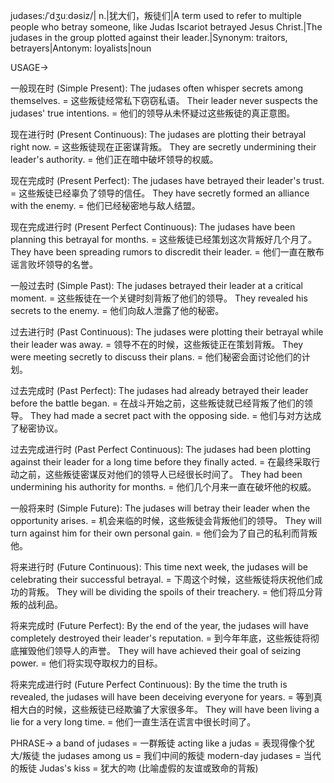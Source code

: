 judases:/ˈdʒuːdəsiz/| n.|犹大们，叛徒们|A term used to refer to multiple people who betray someone, like Judas Iscariot betrayed Jesus Christ.|The judases in the group plotted against their leader.|Synonym: traitors, betrayers|Antonym: loyalists|noun


USAGE->

一般现在时 (Simple Present):
The judases often whisper secrets among themselves. = 这些叛徒经常私下窃窃私语。
Their leader never suspects the judases' true intentions. = 他们的领导从未怀疑过这些叛徒的真正意图。

现在进行时 (Present Continuous):
The judases are plotting their betrayal right now. = 这些叛徒现在正密谋背叛。
They are secretly undermining their leader's authority. = 他们正在暗中破坏领导的权威。

现在完成时 (Present Perfect):
The judases have betrayed their leader's trust. = 这些叛徒已经辜负了领导的信任。
They have secretly formed an alliance with the enemy. = 他们已经秘密地与敌人结盟。

现在完成进行时 (Present Perfect Continuous):
The judases have been planning this betrayal for months. = 这些叛徒已经策划这次背叛好几个月了。
They have been spreading rumors to discredit their leader.  = 他们一直在散布谣言败坏领导的名誉。

一般过去时 (Simple Past):
The judases betrayed their leader at a critical moment. = 这些叛徒在一个关键时刻背叛了他们的领导。
They revealed his secrets to the enemy. = 他们向敌人泄露了他的秘密。

过去进行时 (Past Continuous):
The judases were plotting their betrayal while their leader was away. = 领导不在的时候，这些叛徒正在策划背叛。
They were meeting secretly to discuss their plans. = 他们秘密会面讨论他们的计划。

过去完成时 (Past Perfect):
The judases had already betrayed their leader before the battle began. = 在战斗开始之前，这些叛徒就已经背叛了他们的领导。
They had made a secret pact with the opposing side. = 他们与对方达成了秘密协议。

过去完成进行时 (Past Perfect Continuous):
The judases had been plotting against their leader for a long time before they finally acted. = 在最终采取行动之前，这些叛徒密谋反对他们的领导人已经很长时间了。
They had been undermining his authority for months. = 他们几个月来一直在破坏他的权威。

一般将来时 (Simple Future):
The judases will betray their leader when the opportunity arises. = 机会来临的时候，这些叛徒会背叛他们的领导。
They will turn against him for their own personal gain. = 他们会为了自己的私利而背叛他。

将来进行时 (Future Continuous):
This time next week, the judases will be celebrating their successful betrayal. = 下周这个时候，这些叛徒将庆祝他们成功的背叛。
They will be dividing the spoils of their treachery. = 他们将瓜分背叛的战利品。

将来完成时 (Future Perfect):
By the end of the year, the judases will have completely destroyed their leader's reputation. = 到今年年底，这些叛徒将彻底摧毁他们领导人的声誉。
They will have achieved their goal of seizing power. = 他们将实现夺取权力的目标。

将来完成进行时 (Future Perfect Continuous):
By the time the truth is revealed, the judases will have been deceiving everyone for years. = 等到真相大白的时候，这些叛徒已经欺骗了大家很多年。
They will have been living a lie for a very long time. = 他们一直生活在谎言中很长时间了。


PHRASE->
a band of judases = 一群叛徒
acting like a judas = 表现得像个犹大/叛徒
the judases among us = 我们中间的叛徒
modern-day judases = 当代的叛徒
Judas's kiss = 犹大的吻 (比喻虚假的友谊或致命的背叛)
